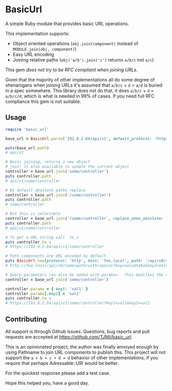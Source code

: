 BasicUrl
========

A simple Ruby module that provides basic URL operations.

This implementation supports:

- Object oriented operations (`obj.join(component)` instead of `MODULE.join(obj, component)`)
- Easy URL encoding
- Joining relative paths (`obj('a/b').join('c')` returns `a/b/c` not `a/c`)

This gem *does not try to be RFC compliant when joining URLs.*

Given that the majority of other implementations all do some degree of shenanigans when joining URLs it's assumed that `a/b/c` + `d` = `a/d` is buried in a spec somewhere.
This library does not do that, it does `a/b/c` + `d` = `a/b/c/d`, which is what is needed in 99% of cases.
If you need full RFC compliance this gem is not suitable.


## Usage

```ruby
require 'basic_url'

base_url = BasicUrl.parse('192.0.2.64/api/v1', default_protocol: 'https')

puts(base_url.path)
# api/v1

# Basic joining, returns a new object
# join! is also available to update the current object
controller = base_url.join('some/controller')
puts controller.path
# api/v1/some/controller

# By default absolute paths replace
controller = base_url.join('/some/controller')
puts controller.path
# some/controller

# But this is selectable
controller = base_url.join('/some/controller', replace_when_absolute: false)
puts controller.path
# api/v1/some/controller             

# To get a URL string call .to_s
puts controller.to_s
# https://192.0.2.64/api/v1/some/controller

# Path components are URL encoded by default
puts BasicUrl.new(protocol: 'http', host: 'foo.local', path: '/api/v0/some path/with spaces', params: { key: 'value:1', key2: 'Value!', key3: ['and', 'arrays']}).to_s
# http://foo.local/api/v0/some+path/with+spaces?key=value%3A1&key2=Value%21&key3[]=and&key3[]=arrays

# Query parameters can also be added with params=.  This modifies the object
controller = base_url.join('some/controller')

controller.params = { key1: 'val1' }
controller.params[:key2] = 'val2'
puts controller.to_s
# https://192.0.2.64/api/v1/some/controller?key1=val1&key2=val2
```

## Contributing

All support is through Github issues.
Questions, bug reports and pull requests are accepted at https://github.com/TJNII/basic_url.

This is an opinionated project, the author was finally annoyed enough by using Pathname to join URL components to publish this.
This project will not support the `a + b + c + d = d` behavior of other implementations, if you require that perhaps Adressable::URI would be better.

For the quickest response please add a test case.

Hope this helped you, have a good day.
